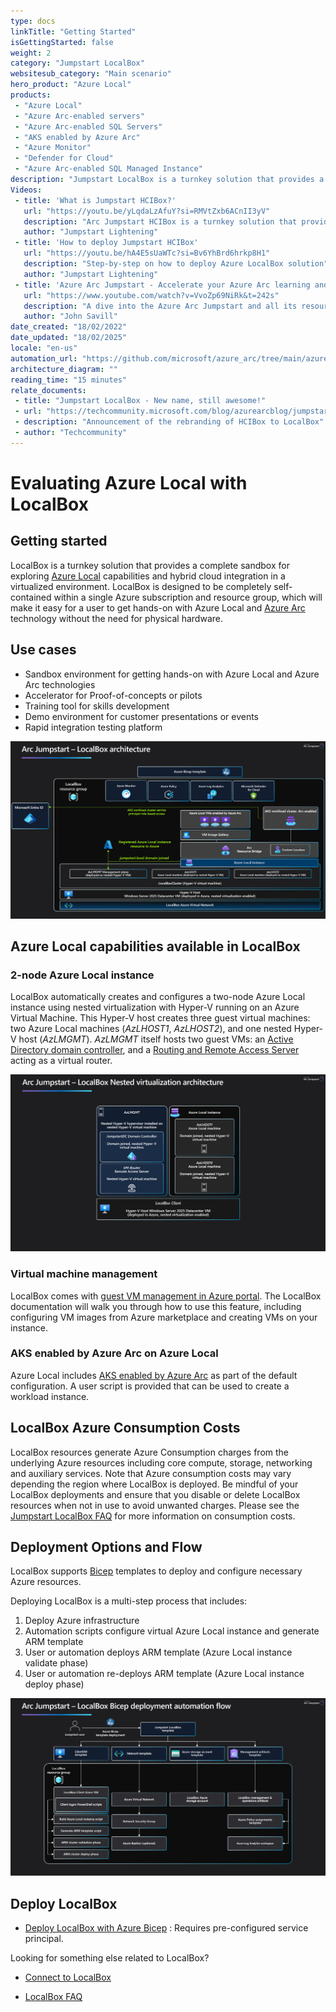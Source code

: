 ```yaml
---
type: docs
linkTitle: "Getting Started"
isGettingStarted: false
weight: 2
category: "Jumpstart LocalBox"
websitesub_category: "Main scenario"
hero_product: "Azure Local"
products:
 - "Azure Local"
 - "Azure Arc-enabled servers"
 - "Azure Arc-enabled SQL Servers"
 - "AKS enabled by Azure Arc"
 - "Azure Monitor"
 - "Defender for Cloud"
 - "Azure Arc-enabled SQL Managed Instance"
description: "Jumpstart LocalBox is a turnkey solution that provides a complete sandbox for exploring Azure Local capabilities and hybrid cloud integration in a virtual environment. LocalBox is designed to be completely self-contained within a single Azure subscription and resource group, which makes it easy for users to get hands-on with Azure Local and Azure Arc technology without the need for physical hardware."
Videos:
 - title: 'What is Jumpstart HCIBox?'
   url: "https://youtu.be/yLqdaLzAfuY?si=RMVtZxb6ACnII3yV"
   description: "Arc Jumpstart HCIBox is a turnkey solution that provides a complete sandbox for exploring Azure Local capabilities and hybrid cloud integration in a virtualized environment"
   author: "Jumpstart Lightening"
 - title: 'How to deploy Jumpstart HCIBox'
   url: "https://youtu.be/hA4E5sUaWTc?si=Bv6YhBrd6hrkp8H1"
   description: "Step-by-step on how to deploy Azure LocalBox solution"
   author: "Jumpstart Lightening"
 - title: 'Azure Arc Jumpstart - Accelerate your Azure Arc learning and experimentation!'
   url: "https://www.youtube.com/watch?v=VvoZp69NiRk&t=242s"
   description: "A dive into the Azure Arc Jumpstart and all its resources to help you learn and experiment with the many Azure Arc solutions"
   author: "John Savill"
date_created: "18/02/2022"
date_updated: "18/02/2025"
locale: "en-us"
automation_url: "https://github.com/microsoft/azure_arc/tree/main/azure_jumpstart_localbox"
architecture_diagram: ""
reading_time: "15 minutes"
relate_documents:
 - title: "Jumpstart LocalBox - New name, still awesome!"
 - url: "https://techcommunity.microsoft.com/blog/azurearcblog/jumpstart-localbox---new-name-still-awesome/4411161"
 - description: "Announcement of the rebranding of HCIBox to LocalBox"
 - author: "Techcommunity"
---
```


# Evaluating Azure Local with LocalBox

## Getting started

LocalBox is a turnkey solution that provides a complete sandbox for exploring [Azure Local](https://learn.microsoft.com/azure/azure-local/whats-new) capabilities and hybrid cloud integration in a virtualized environment. LocalBox is designed to be completely self-contained within a single Azure subscription and resource group, which will make it easy for a user to get hands-on with Azure Local and [Azure Arc](https://learn.microsoft.com/azure/azure-arc/overview) technology without the need for physical hardware.

## Use cases

- Sandbox environment for getting hands-on with Azure Local and Azure Arc technologies
- Accelerator for Proof-of-concepts or pilots
- Training tool for skills development
- Demo environment for customer presentations or events
- Rapid integration testing platform

![Screenshot showing LocalBox architecture diagram](./architecture.png)

## Azure Local capabilities available in LocalBox

### 2-node Azure Local instance

LocalBox automatically creates and configures a two-node Azure Local instance using nested virtualization with Hyper-V running on an Azure Virtual Machine. This Hyper-V host creates three guest virtual machines: two Azure Local machines (_AzLHOST1_, _AzLHOST2_), and one nested Hyper-V host (_AzLMGMT_). _AzLMGMT_ itself hosts two guest VMs: an [Active Directory domain controller](https://learn.microsoft.com/windows-server/identity/ad-ds/get-started/virtual-dc/active-directory-domain-services-overview), and a [Routing and Remote Access Server](https://learn.microsoft.com/windows-server/remote/remote-access/remote-access) acting as a virtual router.

![Screenshot showing LocalBox nested virtualization](./nested_virtualization.png)

### Virtual machine management

LocalBox comes with [guest VM management in Azure portal](https://learn.microsoft.com/azure/azure-local/manage/azure-arc-vm-management-overview). The LocalBox documentation will walk you through how to use this feature, including configuring VM images from Azure marketplace and creating VMs on your instance.

### AKS enabled by Azure Arc on Azure Local

Azure Local includes [AKS enabled by Azure Arc](https://learn.microsoft.com/azure/aks/aksarc/aks-overview) as part of the default configuration. A user script is provided that can be used to create a workload instance.

## LocalBox Azure Consumption Costs

LocalBox resources generate Azure Consumption charges from the underlying Azure resources including core compute, storage, networking and auxiliary services. Note that Azure consumption costs may vary depending the region where LocalBox is deployed. Be mindful of your LocalBox deployments and ensure that you disable or delete LocalBox resources when not in use to avoid unwanted charges. Please see the [Jumpstart LocalBox FAQ](../faq/) for more information on consumption costs.

## Deployment Options and Flow

LocalBox supports [Bicep](https://learn.microsoft.com/azure/azure-resource-manager/bicep/overview?tabs=bicep) templates to deploy and configure necessary Azure resources.

Deploying LocalBox is a multi-step process that includes:

1. Deploy Azure infrastructure
2. Automation scripts configure virtual Azure Local instance and generate ARM template
3. User or automation deploys ARM template (Azure Local instance validate phase)
4. User or automation re-deploys ARM template (Azure Local instance deploy phase)

![Screenshot showing deployment flow diagram for Bicep-based deployments](./deployment_flow.png)

## Deploy LocalBox

- [Deploy LocalBox with Azure Bicep](../deployment_az/) : Requires pre-configured service principal.

Looking for something else related to LocalBox?

- [Connect to LocalBox](../cloud_deployment/)

- [LocalBox FAQ](../faq/)
